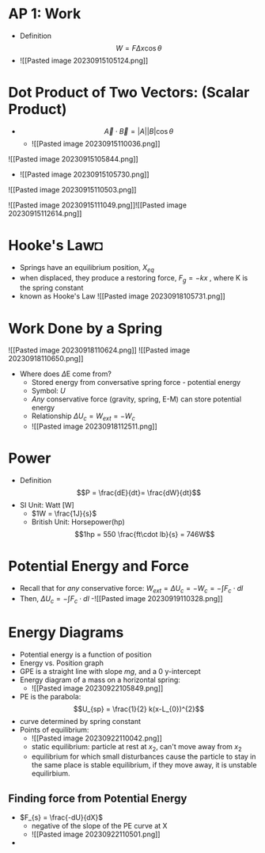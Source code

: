 # AP 1: Work
- Definition $$W = F\Delta x \cos\theta$$
- ![[Pasted image 20230915105124.png]]

# Dot Product of Two Vectors: (Scalar Product)
- $$\overrightarrow{A} \cdot \overrightarrow{B} = |A||B|\cos\theta$$
	- ![[Pasted image 20230915110036.png]]

![[Pasted image 20230915105844.png]]
- ![[Pasted image 20230915105730.png]]

![[Pasted image 20230915110503.png]]

![[Pasted image 20230915111049.png]]![[Pasted image 20230915112614.png]]



# Hooke's Law◘
- Springs have an equilibrium position, $X_{eq}$
-  when displaced, they produce a restoring force, $F_g =-kx$ , where K is the spring constant
- known as Hooke's Law
![[Pasted image 20230918105731.png]]
# Work Done by a Spring
![[Pasted image 20230918110624.png]]
![[Pasted image 20230918110650.png]]
-  Where does $\Delta$E come from?
	- Stored energy from conversative spring force - potential energy 
	- Symbol: $U$
	- *Any* conservative force (gravity, spring, E-M) can store potential energy
	- Relationship $\Delta U_{c} = W_{ext} = -W_{c}$
	- ![[Pasted image 20230918112511.png]]

# Power
- Definition $$P = \frac{dE}{dt}= \frac{dW}{dt}$$
- SI Unit: Watt [W] 
	- $1W = \frac{1J}{s}$
	- British Unit: Horsepower(hp)$$1hp = 550 \frac{ft\cdot lb}{s} = 746W$$

# Potential Energy and Force
- Recall that for _any_ conservative force: $W_{ext} = \Delta U_{c} = -W_{c} = -\int F_{c}\cdot dl$
- Then, $\Delta U_{c}= -\int F_{c} \cdot dl$
-![[Pasted image 20230919110328.png]]


# Energy Diagrams
- Potential energy is a function of position
- Energy vs. Position graph
- GPE is a straight line with slope $mg$, and a $0$ y-intercept
- Energy diagram of a mass on a horizontal spring: 
	- ![[Pasted image 20230922105849.png]]
- PE is the parabola: $$U_{sp} = \frac{1}{2} k(x-L_{0})^{2}$$
- curve determined by spring constant
- Points of equilibrium: 
	- ![[Pasted image 20230922110042.png]]
	- static equilibrium: particle at rest at $x_{2}$, can't move away from $x_{2}$
	- equilibrium for which small disturbances cause the particle to stay in the same place is stable equilibrium, if they move away, it is unstable equilirbium.

## Finding force from Potential Energy
- $F_{s} = \frac{-dU}{dX}$
	- negative of the slope of the PE curve at X
	- ![[Pasted image 20230922110501.png]]
- 